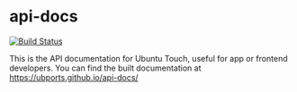 # api-docs

[![Build Status](https://travis-ci.org/ubports/api-docs.svg?branch=master)](https://travis-ci.org/ubports/api-docs)

This is the API documentation for Ubuntu Touch, useful for app or frontend developers. You can find the built documentation at https://ubports.github.io/api-docs/
